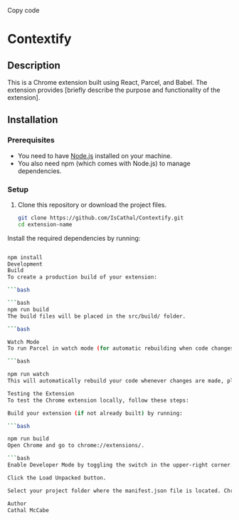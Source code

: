 
Copy code
# Contextify

## Description
This is a Chrome extension built using React, Parcel, and Babel. The extension provides [briefly describe the purpose and functionality of the extension].

## Installation

### Prerequisites
- You need to have [Node.js](https://nodejs.org/) installed on your machine.
- You also need npm (which comes with Node.js) to manage dependencies.

### Setup
1. Clone this repository or download the project files.
   
   ```bash
   git clone https://github.com/IsCathal/Contextify.git
   cd extension-name
Install the required dependencies by running:

  ```bash

npm install
Development
Build
To create a production build of your extension:

  ```bash

  ```bash
npm run build
The build files will be placed in the src/build/ folder.

  ```bash

Watch Mode
To run Parcel in watch mode (for automatic rebuilding when code changes):

  ```bash

npm run watch
This will automatically rebuild your code whenever changes are made, placing the output files in the src/build/ folder.

Testing the Extension
To test the Chrome extension locally, follow these steps:

Build your extension (if not already built) by running:

  ```bash

npm run build
Open Chrome and go to chrome://extensions/.

  ```bash
Enable Developer Mode by toggling the switch in the upper-right corner.

Click the Load Unpacked button.

Select your project folder where the manifest.json file is located. Chrome will load the extension, and you should now be able to test it.

Author
Cathal McCabe

